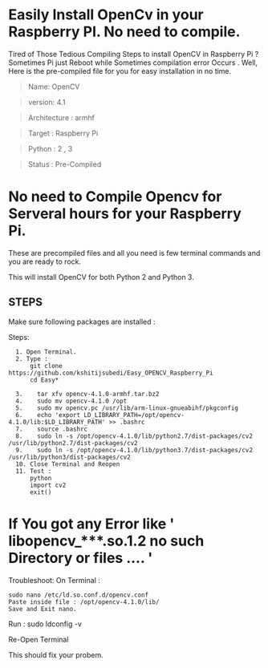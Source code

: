 # Easily Install OpenCv in your Raspberry PI. No need to compile.

Tired of Those Tedious Compiling Steps to install OpenCV in Raspberry Pi ? Sometimes Pi just Reboot while Sometimes compilation error Occurs . Well, Here is the pre-compiled file for you for easy installation in no time.


> Name: OpenCV

> version: 4.1

> Architecture : armhf

> Target : Raspberry Pi

> Python : 2 , 3

> Status : Pre-Compiled


# No need to Compile Opencv for Serveral hours for your Raspberry Pi.

These are precompiled files and all you need is few terminal commands and you are ready to rock.

This will install OpenCV for both Python 2 and Python 3.

## STEPS
Make sure following packages are installed :


Steps:
```
  1. Open Terminal.
  2. Type :
      git clone https://github.com/kshitijsubedi/Easy_OPENCV_Raspberry_Pi
      cd Easy*
      
  3.    tar xfv opencv-4.1.0-armhf.tar.bz2
  4.    sudo mv opencv-4.1.0 /opt
  5.    sudo mv opencv.pc /usr/lib/arm-linux-gnueabihf/pkgconfig
  6.    echo 'export LD_LIBRARY_PATH=/opt/opencv-4.1.0/lib:$LD_LIBRARY_PATH' >> .bashrc
  7.    source .bashrc
  8.    sudo ln -s /opt/opencv-4.1.0/lib/python2.7/dist-packages/cv2 /usr/lib/python2.7/dist-packages/cv2
  9.    sudo ln -s /opt/opencv-4.1.0/lib/python3.7/dist-packages/cv2 /usr/lib/python3/dist-packages/cv2
  10. Close Terminal and Reopen
  11. Test :
      python
      import cv2
      exit()
```    
# If You got any Error like ' libopencv_***.so.1.2 no such Directory or files .... '

Troubleshoot:
On Terminal :

    sudo nano /etc/ld.so.conf.d/opencv.conf
    Paste inside file : /opt/opencv-4.1.0/lib/
    Save and Exit nano.
    
 Run : sudo ldconfig -v

Re-Open Terminal

This should fix your probem.



